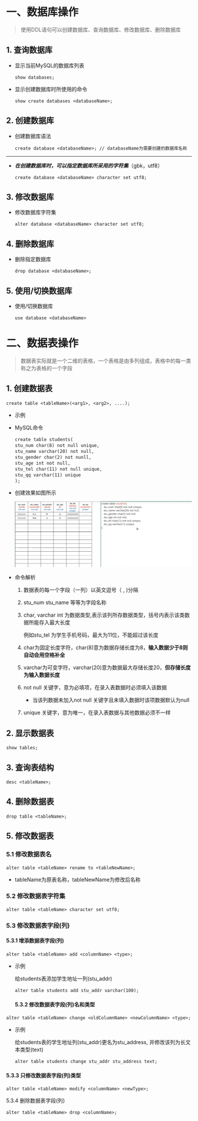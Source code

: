 # 一、数据库操作

> 使用DDL语句可以创建数据库、查询数据库、修改数据库、删除数据库

## 1. 查询数据库

- 显示当前MySQL的数据库列表

    ```mysql
    show databases;
    ```

    

- 显示创建数据库时所使用的命令

    ```mysql
    show create databases <databaseName>;
    ```

    

## 2. 创建数据库

- 创建数据库语法

    ```mysql
    create database <databaseName>; // databaseName为需要创建的数据库名称
    ```

****

- ***在创建数据库时，可以指定数据库所采用的字符集***（gbk，utf8）

    ```mysql
    create database <databaseName> character set utf8;
    ```

## 3. 修改数据库

- 修改数据库字符集

    ```mysql
    alter database <databaseName> character set utf8;
    ```

## 4. 删除数据库

- 删除指定数据库

    ```mysql
    drop database <databaseName>;
    ```

## 5. 使用/切换数据库

- 使用/切换数据库

    ```mysql
    use database <databaseName>
    ```

    

#  二、数据表操作

> 数据表实际就是一个二维的表格，一个表格是由多列组成，表格中的每一类称之为表格的一个字段

## 1. 创建数据表

```mysql
create table <tableName>(<arg1>, <arg2>, ....);
```

- 示例

- MySQL命令

    ```mysql
    create table students(
    stu_num char(8) not null unique,
    stu_name varchar(20) not null,
    stu_gender char(2) not nunll,
    stu_age int not null,
    stu_tel char(11) not null unique,
    stu_qq varchar(11) unique
    );
    ```

- 创建效果如图所示

    ![创建学生数据表](imgs/CreateStudentTableExample.png)

- 命令解析

    1. 数据表的每一个字段（一列）以英文逗号（ , )分隔

    2. stu_num stu_name 等等为字段名称

    3. char, varchar int 为数据类型,表示该列所存数据类型，括号内表示该类数据所能存入最大长度

        例如stu_tel 为学生手机号码，最大为11位，不能超过该长度

    4. char为固定长度字符，char(8)意为数据存储长度为8，**输入数据少于8则自动会用空格补全**

    5. varchar为可变字符，varchar(20)意为数据最大存储长度20，**但存储长度为输入数据长度**

    6. not null 关键字，意为必填项，在录入表数据时必须填入该数据

        - 当该列数据未加入not null 关键字且未填入数据时该项数据默认为null

    7. unique 关键字，意为唯一，在录入表数据与其他数据必须不一样

        

## 2.  显示数据表

```mysql
show tables;
```



## 3. 查询表结构

```mysql
desc <tableName>;
```



## 4. 删除数据表

```mysql
drop table <tableName>;
```



## 5. 修改数据表

### 5.1 修改数据表名

```mysql
alter table <tableName> rename to <tableNewName>;
```

- tableName为原表名称，tableNewName为修改后名称



### 5.2 修改数据表字符集

```mysql
alter table <tableName> character set utf8;
```



### 5.3 修改数据表字段(列)

#### 5.3.1 增添数据表字段(列)

```mysql
alter table <tableName> add <columnName> <type>;
```

- 示例

    给students表添加学生地址一列(stu_addr)

    ```mysql
    alter table students add stu_addr varchar(100);
    ```

    

    
    
    #### 5.3.2 修改数据表字段(列)名和类型

```mysql
alter table <tableName> change <oldColumnName> <newColumnName> <type>;
```

- 示例

    给students表的学生地址列(stu_addr)更名为stu_address, 并修改该列为长文本类型(text)

    ```mysql
    alter table students change stu_addr stu_address text; 
    ```



#### 5.3.3 只修改数据表字段(列)类型

```mysql
alter table <tableName> modify <columnName> <newType>;
```



5.3.4 删除数据表字段(列)

```mysql
alter table <tableName> drop <columnName>;
```



